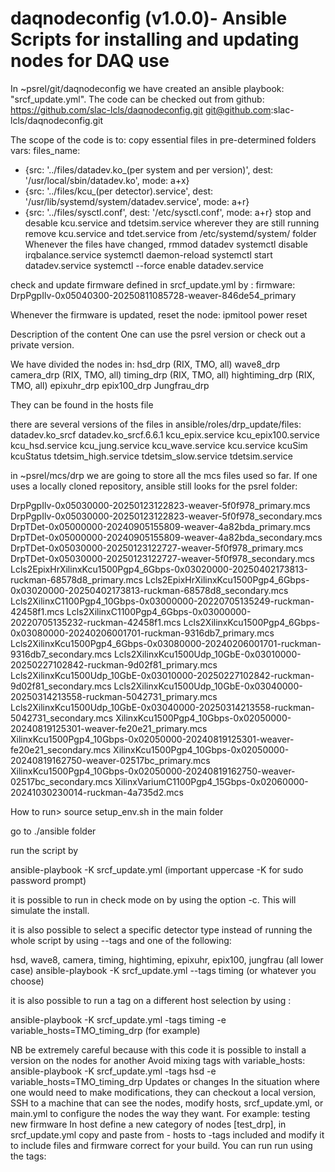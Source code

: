 # daqnodeconfig (v1.0.0)- Ansible Scripts for installing and updating nodes for DAQ use
In ~psrel/git/daqnodeconfig we have created an ansible playbook: "srcf_update.yml".
The code can be checked out from github:
https://github.com/slac-lcls/daqnodeconfig.git
git@github.com:slac-lcls/daqnodeconfig.git

The scope of the code is to:
copy essential files in pre-determined folders
vars:
  files_name:
  - {src: '../files/datadev.ko_(per system and per version)',    dest: '/usr/local/sbin/datadev.ko',                  mode: a+x}       
  - {src: '../files/kcu_(per detector).service', dest: '/usr/lib/systemd/system/datadev.service', mode: a+r}
  - {src: '../files/sysctl.conf',             dest: '/etc/sysctl.conf',                                   mode: a+r}
stop and desable kcu.service and tdetsim.service wherever they are still running
remove kcu.service and tdet.service from /etc/systemd/system/ folder
Whenever the files have changed, 
rmmod datadev
systemctl disable irqbalance.service
systemctl daemon-reload
systemctl start datadev.service
systemctl --force enable datadev.service

check and update firmware
defined in srcf_update.yml by :
firmware: DrpPgpIlv-0x05040300-20250811085728-weaver-846de54_primary

Whenever the firmware is updated, reset the node:
ipmitool power reset

Description of the content
One can use the psrel version or check out a private version.

We have divided the nodes in:
hsd_drp (RIX, TMO, all)
wave8_drp
camera_drp (RIX, TMO, all)
timing_drp (RIX, TMO, all)
hightiming_drp (RIX, TMO, all)
epixuhr_drp
epix100_drp
Jungfrau_drp

They can be found in the hosts file
  

there are several versions of the files in ansible/roles/drp_update/files:
datadev.ko_srcf
datadev.ko_srcf.6.6.1
kcu_epix.service
kcu_epix100.service
kcu_hsd.service
kcu_jung.service
kcu_wave.service
kcu.service
kcuSim
kcuStatus
tdetsim_high.service
tdetsim_slow.service
tdetsim.service

in ~psrel/mcs/drp we are going to store all the mcs files used so far. If one uses a locally cloned repository, ansible still looks for the psrel folder:

DrpPgpIlv-0x05030000-20250123122823-weaver-5f0f978_primary.mcs
DrpPgpIlv-0x05030000-20250123122823-weaver-5f0f978_secondary.mcs
DrpTDet-0x05000000-20240905155809-weaver-4a82bda_primary.mcs
DrpTDet-0x05000000-20240905155809-weaver-4a82bda_secondary.mcs
DrpTDet-0x05030000-20250123122727-weaver-5f0f978_primary.mcs
DrpTDet-0x05030000-20250123122727-weaver-5f0f978_secondary.mcs
Lcls2EpixHrXilinxKcu1500Pgp4_6Gbps-0x03020000-20250402173813-ruckman-68578d8_primary.mcs
Lcls2EpixHrXilinxKcu1500Pgp4_6Gbps-0x03020000-20250402173813-ruckman-68578d8_secondary.mcs
Lcls2XilinxC1100Pgp4_10Gbps-0x03000000-20220705135249-ruckman-42458f1.mcs
Lcls2XilinxC1100Pgp4_6Gbps-0x03000000-20220705135232-ruckman-42458f1.mcs
Lcls2XilinxKcu1500Pgp4_6Gbps-0x03080000-20240206001701-ruckman-9316db7_primary.mcs
Lcls2XilinxKcu1500Pgp4_6Gbps-0x03080000-20240206001701-ruckman-9316db7_secondary.mcs
Lcls2XilinxKcu1500Udp_10GbE-0x03010000-20250227102842-ruckman-9d02f81_primary.mcs
Lcls2XilinxKcu1500Udp_10GbE-0x03010000-20250227102842-ruckman-9d02f81_secondary.mcs
Lcls2XilinxKcu1500Udp_10GbE-0x03040000-20250314213558-ruckman-5042731_primary.mcs
Lcls2XilinxKcu1500Udp_10GbE-0x03040000-20250314213558-ruckman-5042731_secondary.mcs
XilinxKcu1500Pgp4_10Gbps-0x02050000-20240819125301-weaver-fe20e21_primary.mcs
XilinxKcu1500Pgp4_10Gbps-0x02050000-20240819125301-weaver-fe20e21_secondary.mcs
XilinxKcu1500Pgp4_10Gbps-0x02050000-20240819162750-weaver-02517bc_primary.mcs
XilinxKcu1500Pgp4_10Gbps-0x02050000-20240819162750-weaver-02517bc_secondary.mcs
XilinxVariumC1100Pgp4_15Gbps-0x02060000-20241030230014-ruckman-4a735d2.mcs


How to run>
source setup_env.sh in the main folder

go to ./ansible folder

run the script by

ansible-playbook -K srcf_update.yml (important uppercase -K for sudo password prompt)

it is possible to run in check mode on by using the option -c. This will simulate the install.

it is also possible to select a specific detector type instead of running the whole script by using --tags and one of the following:

hsd, wave8, camera, timing, hightiming, epixuhr, epix100, jungfrau (all lower case)
ansible-playbook -K srcf_update.yml --tags timing (or whatever you choose)

it is also possible to run a tag on a different host selection by using :

ansible-playbook -K srcf_update.yml -tags timing -e variable_hosts=TMO_timing_drp (for example)

NB be extremely careful because with this code it is possible to install a version on the nodes for another
Avoid mixing tags with variable_hosts: 
ansible-playbook -K srcf_update.yml -tags hsd -e variable_hosts=TMO_timing_drp 
Updates or changes
In the situation where one would need to make modifications, they can checkout a local version, SSH to a machine that can see the nodes, modify hosts, srcf_update.yml, or main.yml to configure the nodes the way they want.
For example: testing new firmware
In host define a new category of nodes [test_drp], in srcf_update.yml copy and paste from - hosts to -tags included and modify it to include files and firmware correct for your build. You can run run using the tags: 


